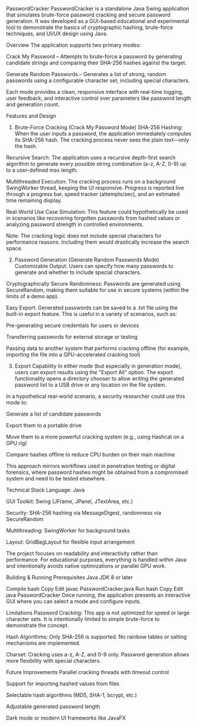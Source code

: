 PasswordCracker
PasswordCracker is a standalone Java Swing application that simulates brute-force password cracking and secure password generation. It was developed as a GUI-based educational and experimental tool to demonstrate the basics of cryptographic hashing, brute-force techniques, and UI/UX design using Java.

Overview
The application supports two primary modes:

Crack My Password – Attempts to brute-force a password by generating candidate strings and comparing their SHA-256 hashes against the target.

Generate Random Passwords – Generates a list of strong, random passwords using a configurable character set, including special characters.

Each mode provides a clean, responsive interface with real-time logging, user feedback, and interactive control over parameters like password length and generation count.

Features and Design
1. Brute-Force Cracking (Crack My Password Mode)
SHA-256 Hashing: When the user inputs a password, the application immediately computes its SHA-256 hash. The cracking process never sees the plain text—only the hash.

Recursive Search: The application uses a recursive depth-first search algorithm to generate every possible string combination (a-z, A-Z, 0-9) up to a user-defined max length.

Multithreaded Execution: The cracking process runs on a background SwingWorker thread, keeping the UI responsive. Progress is reported live through a progress bar, speed tracker (attempts/sec), and an estimated time remaining display.

Real-World Use Case Simulation: This feature could hypothetically be used in scenarios like recovering forgotten passwords from hashed values or analyzing password strength in controlled environments.

Note: The cracking logic does not include special characters for performance reasons. Including them would drastically increase the search space.

2. Password Generation (Generate Random Passwords Mode)
Customizable Output: Users can specify how many passwords to generate and whether to include special characters.

Cryptographically Secure Randomness: Passwords are generated using SecureRandom, making them suitable for use in secure systems (within the limits of a demo app).

Easy Export: Generated passwords can be saved to a .txt file using the built-in export feature. This is useful in a variety of scenarios, such as:

Pre-generating secure credentials for users or devices

Transferring passwords for external storage or testing

Passing data to another system that performs cracking offline (for example, importing the file into a GPU-accelerated cracking tool)

3. Export Capability
In either mode (but especially in generation mode), users can export results using the "Export All" option. The export functionality opens a directory chooser to allow writing the generated password list to a USB drive or any location on the file system.

In a hypothetical real-world scenario, a security researcher could use this mode to:

Generate a list of candidate passwords

Export them to a portable drive

Move them to a more powerful cracking system (e.g., using Hashcat on a GPU rig)

Compare hashes offline to reduce CPU burden on their main machine

This approach mirrors workflows used in penetration testing or digital forensics, where password hashes might be obtained from a compromised system and need to be tested elsewhere.

Technical Stack
Language: Java

GUI Toolkit: Swing (JFrame, JPanel, JTextArea, etc.)

Security: SHA-256 hashing via MessageDigest, randomness via SecureRandom

Multithreading: SwingWorker for background tasks

Layout: GridBagLayout for flexible input arrangement

The project focuses on readability and interactivity rather than performance. For educational purposes, everything is handled within Java and intentionally avoids native optimizations or parallel GPU work.

Building & Running
Prerequisites
Java JDK 8 or later

Compile
bash
Copy
Edit
javac PasswordCracker.java
Run
bash
Copy
Edit
java PasswordCracker
Once running, the application presents an interactive GUI where you can select a mode and configure inputs.

Limitations
Password Cracking: This app is not optimized for speed or large character sets. It is intentionally limited to simple brute-force to demonstrate the concept.

Hash Algorithms: Only SHA-256 is supported. No rainbow tables or salting mechanisms are implemented.

Charset: Cracking uses a-z, A-Z, and 0-9 only. Password generation allows more flexibility with special characters.

Future Improvements
Parallel cracking threads with timeout control

Support for importing hashed values from files

Selectable hash algorithms (MD5, SHA-1, bcrypt, etc.)

Adjustable generated password length

Dark mode or modern UI frameworks like JavaFX
